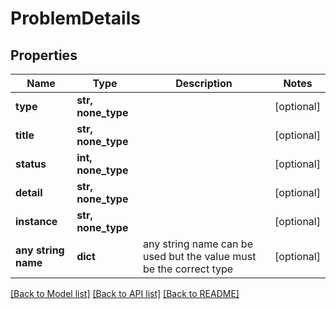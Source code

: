 # ProblemDetails


## Properties
Name | Type | Description | Notes
------------ | ------------- | ------------- | -------------
**type** | **str, none_type** |  | [optional] 
**title** | **str, none_type** |  | [optional] 
**status** | **int, none_type** |  | [optional] 
**detail** | **str, none_type** |  | [optional] 
**instance** | **str, none_type** |  | [optional] 
**any string name** | **dict** | any string name can be used but the value must be the correct type | [optional]

[[Back to Model list]](../README.md#documentation-for-models) [[Back to API list]](../README.md#documentation-for-api-endpoints) [[Back to README]](../README.md)


